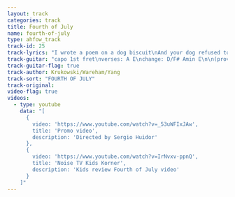 ```yaml
---
layout: track
categories: track
title: Fourth of July
name: fourth-of-july
type: ahfow_track
track-id: 25
track-lyrics: "I wrote a poem on a dog biscuit\nAnd your dog refused to look at it\nSo I got drunk and looked at the Empire State Building\nIt was no bigger than a nickel\n\nAnd if it don't improve\nThen I have to move\nI never thought that I would end up here\nMaybe I should just change my style\nBut I feel alright when you smile\n\nI stayed at home on the Fourth of July\nAnd I pulled the shades so I didn't have to see the sky\nI decided to have a Bed In\nBut I forgot to invite anybody\n\nAnd when I fell asleep\nThe neighbours had a peep\nI never thought that I would end up here\nMaybe I should just change my style\nBut I feel all right when you smile"
track-guitar: "capo 1st fret\nverses: A E\nchange: D/F# Amin E\n\n(provided by brad)"
track-guitar-flag: true
track-author: Krukowski/Wareham/Yang
track-sort: "FOURTH OF JULY"
track-original: 
video-flag: true
videos:
  - type: youtube
    data: "[
      { 
        video: 'https://www.youtube.com/watch?v=_53uWFIxJAw',
        title: 'Promo video',
        description: 'Directed by Sergio Huidor'
      },
      { 
        video: 'https://www.youtube.com/watch?v=IrNvxv-ppnQ',
        title: 'Noise TV Kids Korner',
        description: 'Kids review Fourth of July video'
      }
    ]"
---
```

